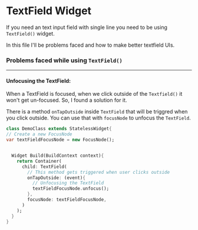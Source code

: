 # TextField Widget

If you need an text input field with single line you need to be using `TextField()` widget.

In this file I'll be problems faced and how to make better textfield UIs.

### Problems faced while using  `TextField()`
---

#### Unfocusing the TextField:

When a TextField is focused, when we click outside of the `Textfield()` it won't get un-focused. So, I found a solution for it.

There is a method `onTapOutside` inside `TextField` that will be triggred when you click outside.
You can use that with `focusNode` to unfocus the `TextField`.

```Dart
class DemoClass extends StatelessWidget{
// Create a new FocusNode
var textFieldFocusNode = new FocusNode();


  Widget Build(BuildContext context){
    return Container(
      child: TextField(
        // This method gets triggered when user clicks outside
        onTapOutside: (event){
          // Unfocusing the TextField
          textFieldFocusNode.unfocus();
        },
        focusNode: textFieldFocusNode,
      )
    );
  }
}
```

